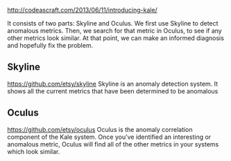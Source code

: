 http://codeascraft.com/2013/06/11/introducing-kale/

It consists of two parts: Skyline and Oculus. We first use Skyline to detect anomalous metrics. Then, we search for that metric in Oculus, to see if any other metrics look similar. At that point, we can make an informed diagnosis and hopefully fix the problem.


## Skyline ##
https://github.com/etsy/skyline
Skyline is an anomaly detection system. It shows all the current metrics that have been determined to be anomalous


## Oculus ##
https://github.com/etsy/oculus
Oculus is the anomaly correlation component of the Kale system. Once you’ve identified an interesting or anomalous metric, Oculus will find all of the other metrics in your systems which look similar.

